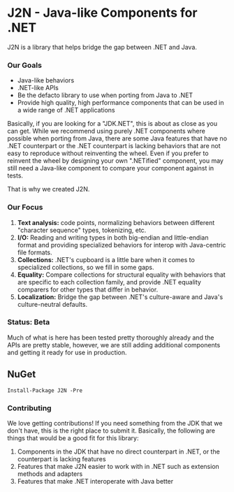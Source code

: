J2N - Java-like Components for .NET
=========

J2N is a library that helps bridge the gap between .NET and Java.

### Our Goals

* Java-like behaviors
* .NET-like APIs
* Be the defacto library to use when porting from Java to .NET
* Provide high quality, high performance components that can be used in a wide range of .NET applications

Basically, if you are looking for a "JDK.NET", this is about as close as you can get. While we recommend using purely .NET components where possible when porting from Java, there are some Java features that have no .NET counterpart or the .NET counterpart is lacking behaviors that are not easy to reproduce without reinventing the wheel. Even if you prefer to reinvent the wheel by designing your own ".NETified" component, you may still need a Java-like component to compare your component against in tests.

That is why we created J2N.

### Our Focus

1. **Text analysis:** code points, normalizing behaviors between different "character sequence" types, tokenizing, etc.
2. **I/O:** Reading and writing types in both big-endian and little-endian format and providing specialized behaviors for interop with Java-centric file formats.
3. **Collections:** .NET's cupboard is a little bare when it comes to specialized collections, so we fill in some gaps.
4. **Equality:** Compare collections for structural equality with behaviors that are specific to each collection family, and provide .NET equality comparers for other types that differ in behavior.
5. **Localization:** Bridge the gap between .NET's culture-aware and Java's culture-neutral defaults.


### Status: Beta

Much of what is here has been tested pretty thoroughly already and the APIs are pretty stable, however, we are still adding additional components and getting it ready for use in production.

## NuGet

```
Install-Package J2N -Pre
```

### Contributing

We love getting contributions! If you need something from the JDK that we don't have, this is the right place to submit it. Basically, the following are things that would be a good fit for this library:

1. Components in the JDK that have no direct counterpart in .NET, or the counterpart is lacking features
2. Features that make J2N easier to work with in .NET such as extension methods and adapters
3. Features that make .NET interoperate with Java better